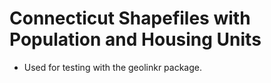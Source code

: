 # Connecticut Shapefiles with Population and Housing Units

- Used for testing with the geolinkr package. 
